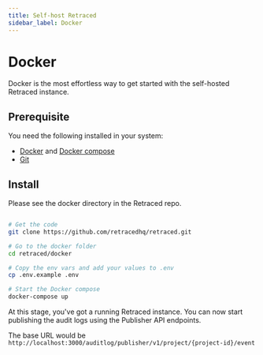 ```yaml
---
title: Self-host Retraced
sidebar_label: Docker
---
```


# Docker

Docker is the most effortless way to get started with the self-hosted Retraced instance.

## Prerequisite

You need the following installed in your system:

- [Docker](https://www.docker.com/) and [Docker compose](https://docs.docker.com/compose/)
- [Git](https://git-scm.com/)

## Install

Please see the docker directory in the Retraced repo.

```bash

# Get the code
git clone https://github.com/retracedhq/retraced.git

# Go to the docker folder
cd retraced/docker

# Copy the env vars and add your values to .env
cp .env.example .env

# Start the Docker compose
docker-compose up
```

At this stage, you've got a running Retraced instance. You can now start publishing the audit logs using the Publisher API endpoints.

The base URL would be `http://localhost:3000/auditlog/publisher/v1/project/{project-id}/event`